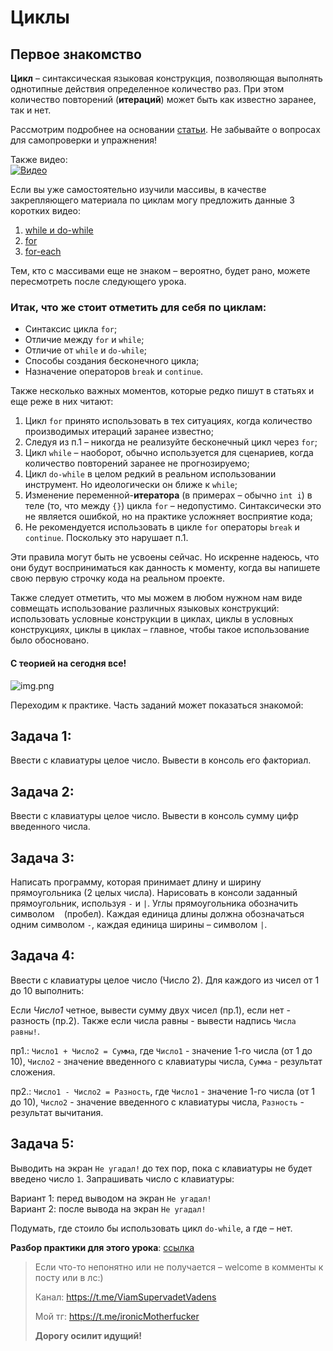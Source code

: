 # Циклы

## Первое знакомство

**Цикл** – синтаксическая языковая конструкция, позволяющая выполнять однотипные действия определенное количество раз.
При этом количество повторений (**итераций**) может быть как известно заранее, так и нет.

Рассмотрим подробнее на основании [статьи](https://metanit.com/java/tutorial/2.6.php). Не забывайте о вопросах для
самопроверки и упражнения!

Также видео:  
[![Видео](http://img.youtube.com/vi/wlKQBgJqPRs/0.jpg)](https://www.youtube.com/watch?v=wlKQBgJqPRs)

Если вы уже самостоятельно изучили массивы, в качестве закрепляющего материала по циклам могу предложить данные 3
коротких видео:

1. [while и do-while](https://www.youtube.com/watch?v=Q2DXFrzYWJs&list=PL786bPIlqEjRDXpAKYbzpdTaOYsWyjtCX&index=41)
2. [for](https://www.youtube.com/watch?v=6Vnm9T4NC2k&list=PL786bPIlqEjRDXpAKYbzpdTaOYsWyjtCX&index=42)
3. [for-each](https://www.youtube.com/watch?v=hJtlhIm-BEo&list=PL786bPIlqEjRDXpAKYbzpdTaOYsWyjtCX&index=43)

Тем, кто с массивами еще не знаком – вероятно, будет рано, можете пересмотреть после следующего урока.

### Итак, что же стоит отметить для себя по циклам:

* Синтаксис цикла `for`;
* Отличие между `for` и `while`;
* Отличие от `while` и `do-while`;
* Способы создания бесконечного цикла;
* Назначение операторов `break` и `continue`.

Также несколько важных моментов, которые редко пишут в статьях и еще реже в них читают:

1. Цикл `for` принято использовать в тех ситуациях, когда количество производимых итераций заранее известно;
2. Следуя из п.1 – никогда не реализуйте бесконечный цикл через `for`;
3. Цикл `while` – наоборот, обычно используется для сценариев, когда количество повторений заранее не прогнозируемо;
4. Цикл `do-while` в целом редкий в реальном использовании инструмент. Но идеологически он ближе к `while`;
5. Изменение переменной-**итератора** (в примерах – обычно `int i`) в теле (то, что между `{}`) цикла `for` –
   недопустимо. Синтаксически это не является ошибкой, но на практике усложняет восприятие кода;
6. Не рекомендуется использовать в цикле `for` операторы `break` и `continue`. Поскольку это нарушает п.1.

Эти правила могут быть не усвоены сейчас. Но искренне надеюсь, что они будут восприниматься как данность к моменту,
когда вы напишете свою первую строчку кода на реальном проекте.

Также следует отметить, что мы можем в любом нужном нам виде совмещать использование различных языковых конструкций:
использовать условные конструкции в циклах, циклы в условных конструкциях, циклы в циклах – главное, чтобы такое
использование было обосновано.

#### С теорией на сегодня все!

![img.png](../../../commonmedia/defaultFooter.jpg)

Переходим к практике. Часть заданий может показаться знакомой:

## Задача 1:

Ввести с клавиатуры целое число. Вывести в консоль его факториал.

## Задача 2:

Ввести с клавиатуры целое число. Вывести в консоль сумму цифр введенного числа.

## Задача 3:

Написать программу, которая принимает длину и ширину прямоугольника (2 целых числа). Нарисовать в консоли заданный
прямоугольник, используя `-` и `|`. Углы прямоугольника обозначить символом ` ` (пробел). Каждая единица длины должна
обозначаться одним символом `-`, каждая единица ширины – символом `|`.

## Задача 4:

Ввести с клавиатуры целое число (Число 2). Для каждого из чисел от 1 до 10 выполнить:

Если _Число1_ четное, вывести сумму двух чисел (пр.1), если нет - разность (пр.2). Также если числа равны - вывести
надпись `Числа равны!`.

пр1.: `Число1 + Число2 = Сумма`, где `Число1` - значение 1-го числа (от 1 до 10), `Число2` - значение введенного с
клавиатуры числа, `Сумма` - результат сложения.

пр2.: `Число1 - Число2 = Разность`, где `Число1` - значение 1-го числа (от 1 до 10), `Число2` - значение введенного с
клавиатуры числа, `Разность` - результат вычитания.

## Задача 5:

Выводить на экран `Не угадал!` до тех пор, пока с клавиатуры не будет введено число `1`. Запрашивать число с клавиатуры:

Вариант 1: перед выводом на экран `Не угадал!`  
Вариант 2: после вывода на экран `Не угадал!`

Подумать, где стоило бы использовать цикл `do-while`, а где – нет.

**Разбор практики для этого урока**:
[ссылка](https://github.com/KFalcon2022/practical-tasks/tree/master/src/com/walking/lesson4_cycles)

> Если что-то непонятно или не получается – welcome в комменты к посту или в лс:)
>
> Канал: https://t.me/ViamSupervadetVadens
>
> Мой тг: https://t.me/ironicMotherfucker
>
> **Дорогу осилит идущий!**
